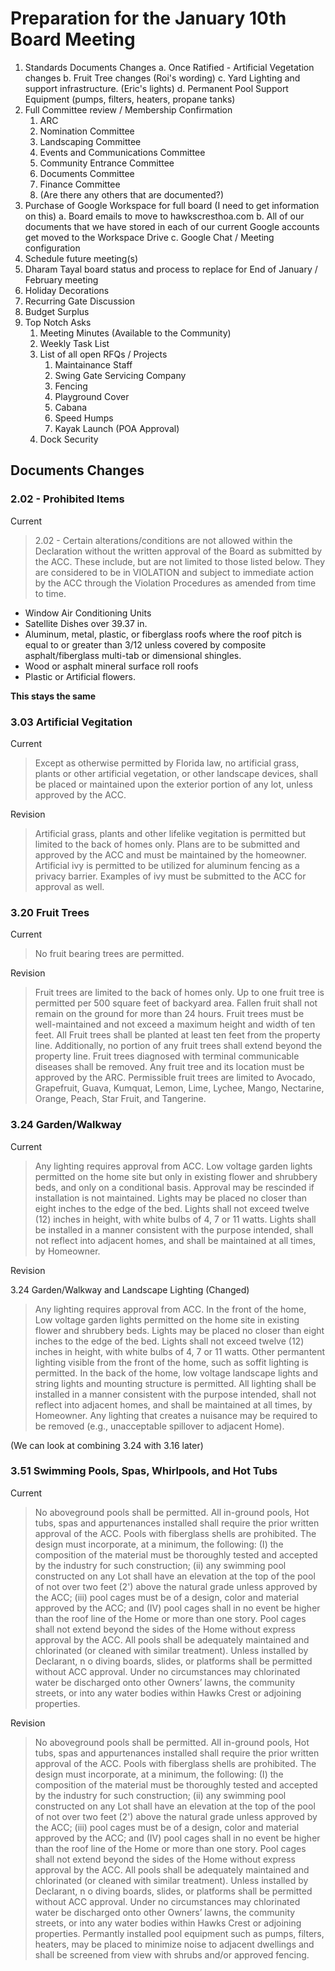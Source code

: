 # Preparation for the January 10th Board Meeting

1. Standards Documents Changes
  a. Once Ratified - Artificial Vegetation changes
  b. Fruit Tree changes (Roi's wording)
  c. Yard Lighting and support infrastructure. (Eric's lights)
  d. Permanent Pool Support Equipment (pumps, filters, heaters, propane tanks)
2. Full Committee review / Membership Confirmation
   1. ARC
   2. Nomination Committee
   3. Landscaping Committee
   4. Events and Communications Committee
   5. Community Entrance Committee
   6. Documents Committee
   7. Finance Committee
   8. (Are there any others that are documented?)
3. Purchase of Google Workspace for full board (I need to get information on this)
  a. Board emails to move to hawkscresthoa.com
  b. All of our documents that we have stored in each of our current Google accounts get moved to the Workspace Drive
  c. Google Chat / Meeting configuration
4. Schedule future meeting(s)
5. Dharam Tayal board status and process to replace for End of January / February meeting
6. Holiday Decorations
7. Recurring Gate Discussion
8. Budget Surplus
9. Top Notch Asks
   1. Meeting Minutes (Available to the Community)
   2. Weekly Task List
   3. List of all open RFQs / Projects
      1. Maintainance Staff
      2. Swing Gate Servicing Company
      3. Fencing
      4. Playground Cover
      5. Cabana
      6. Speed Humps
      7. Kayak Launch (POA Approval)
   4. Dock Security

## Documents Changes

### 2.02 - Prohibited Items

Current

> 2.02 - Certain alterations/conditions are not allowed within the Declaration without the written approval of the Board as submitted by the ACC. These include, but are not limited to those listed below. They are considered to be in VIOLATION and subject to immediate action by the ACC through the Violation Procedures as amended from time to time.

* Window Air Conditioning Units
* Satellite Dishes over 39.37 in.
* Aluminum, metal, plastic, or fiberglass roofs where the roof pitch is equal to or greater
than 3/12 unless covered by composite asphalt/fiberglass multi-tab or dimensional
shingles.
* Wood or asphalt mineral surface roll roofs
* Plastic or Artificial flowers.

**This stays the same**

### 3.03 Artificial Vegitation

Current

> Except as otherwise permitted by Florida law, no artificial grass, plants or other artificial vegetation, or other landscape devices, shall be placed or maintained upon the exterior portion of any lot, unless approved by the ACC.

Revision

> Artificial grass, plants and other lifelike vegitation is permitted but limited to the back of homes only. Plans are to be submitted and approved by the ACC and must be maintained by the homeowner. Artificial ivy is permitted to be utilized for aluminum fencing as a privacy barrier. Examples of ivy must be submitted to the ACC for approval as well.

### 3.20 Fruit Trees

Current

> No fruit bearing trees are permitted.

Revision

> Fruit trees are limited to the back of homes only. Up to one fruit tree is permitted per 500 square feet of backyard area. Fallen fruit shall not remain on the ground for more than 24 hours. Fruit trees must be well-maintained and not exceed a maximum height and width of ten feet. All Fruit trees shall be planted at least ten feet from the property line. Additionally, no portion of any fruit trees shall extend beyond the property line.  Fruit trees diagnosed with terminal communicable diseases shall be removed. Any fruit tree and its location must be approved by the ARC.
> Permissible fruit trees are limited to Avocado, Grapefruit, Guava, Kumquat, Lemon, Lime, Lychee, Mango, Nectarine, Orange, Peach, Star Fruit, and Tangerine.

### 3.24 Garden/Walkway

Current

> Any lighting requires approval from ACC. Low voltage garden lights permitted on the home site but only in existing flower and shrubbery beds, and only on a conditional basis. Approval may be rescinded if installation is not maintained. Lights may be placed no closer than eight inches to the edge of the bed. Lights shall not exceed twelve (12) inches in height, with white bulbs of 4, 7 or 11 watts. Lights shall be installed in a manner consistent with the purpose intended, shall not reflect into adjacent homes, and shall be maintained at all times, by Homeowner.

Revision

3.24 Garden/Walkway and Landscape Lighting (Changed)

> Any lighting requires approval from ACC.
> In the front of the home, Low voltage garden lights permitted on the home site in existing flower and shrubbery beds. Lights may be placed no closer than eight inches to the edge of the bed. Lights shall not exceed twelve (12) inches in height, with white bulbs of 4, 7 or 11 watts.
> Other permantent lighting visible from the front of the home, such as soffit lighting is permitted.
> In the back of the home, low voltage landscape lights and string lights and mounting structure is permitted.
> All lighting shall be installed in a manner consistent with the purpose intended, shall not reflect into adjacent homes, and shall be maintained at all times, by Homeowner. Any lighting that creates a nuisance may be required to be removed (e.g., unacceptable spillover to adjacent Home).

(We can look at combining 3.24 with 3.16 later)

### 3.51 Swimming Pools, Spas, Whirlpools, and Hot Tubs

Current

> No aboveground pools shall be permitted. All in-ground pools, Hot tubs, spas and appurtenances installed shall require the prior written approval of the ACC. Pools with fiberglass shells are prohibited. The design must incorporate, at a minimum, the following: (I) the composition of the material must be thoroughly tested and accepted by the industry for such construction; (ii) any swimming pool constructed on any Lot shall have an elevation at the top of the pool of not over two feet (2') above the natural grade unless approved by the ACC; (iii) pool cages must be of a design, color and material approved by the ACC; and (IV) pool cages shall in no event be higher than the roof line of the Home or more than one story. Pool cages shall not extend beyond the sides of the Home without express approval by the ACC. All pools shall be adequately maintained and chlorinated (or cleaned with similar treatment). Unless installed by Declarant, n o diving boards, slides, or platforms shall be permitted without ACC approval. Under no circumstances may chlorinated water be discharged onto other Owners’ lawns, the community streets, or into any water bodies within Hawks Crest or adjoining properties.

Revision

> No aboveground pools shall be permitted. All in-ground pools, Hot tubs, spas and appurtenances installed shall require the prior written approval of the ACC. Pools with fiberglass shells are prohibited. The design must incorporate, at a minimum, the following: (I) the composition of the material must be thoroughly tested and accepted by the industry for such construction; (ii) any swimming pool constructed on any Lot shall have an elevation at the top of the pool of not over two feet (2') above the natural grade unless approved by the ACC; (iii) pool cages must be of a design, color and material approved by the ACC; and (IV) pool cages shall in no event be higher than the roof line of the Home or more than one story. Pool cages shall not extend beyond the sides of the Home without express approval by the ACC. All pools shall be adequately maintained and chlorinated (or cleaned with similar treatment). Unless installed by Declarant, n o diving boards, slides, or platforms shall be permitted without ACC approval. Under no circumstances may chlorinated water be discharged onto other Owners’ lawns, the community streets, or into any water bodies within Hawks Crest or adjoining properties.
> Permantly installed pool equipment such as pumps, filters, heaters, may be placed to minimize noise to adjacent dwellings and shall be screened from view with shrubs and/or approved fencing.